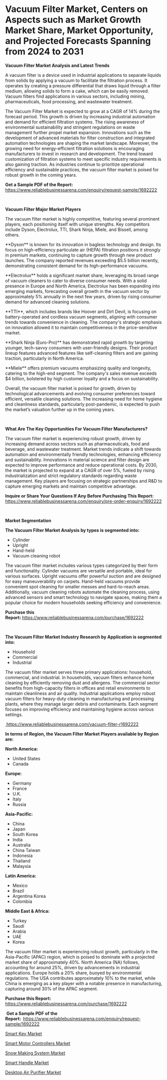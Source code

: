 <p><h1>Vacuum Filter Market, Centers on Aspects such as Market Growth Market Share, Market Opportunity, and Projected Forecasts Spanning from 2024 to 2031</h1></p><p><strong>Vacuum Filter Market Analysis and Latest Trends</strong></p>
<p><p>A vacuum filter is a device used in industrial applications to separate liquids from solids by applying a vacuum to facilitate the filtration process. It operates by creating a pressure differential that draws liquid through a filter medium, allowing solids to form a cake, which can be easily removed. Vacuum filters find applications in various sectors, including mining, pharmaceuticals, food processing, and wastewater treatment.</p><p>The Vacuum Filter Market is expected to grow at a CAGR of 14% during the forecast period. This growth is driven by increasing industrial automation and demand for efficient filtration systems. The rising awareness of environmental sustainability and stringent regulations on waste management further propel market expansion. Innovations such as the development of advanced materials for filter construction and integrated automation technologies are shaping the market landscape. Moreover, the growing need for energy-efficient filtration solutions is encouraging manufacturers to invest in research and development. The trend toward customization of filtration systems to meet specific industry requirements is also gaining traction. As industries continue to prioritize operational efficiency and sustainable practices, the vacuum filter market is poised for robust growth in the coming years.</p></p>
<p><strong>Get a Sample PDF of the Report:&nbsp;</strong> <a href="https://www.reliablebusinessarena.com/enquiry/request-sample/1692222?utm_campaign=1580&utm_medium=2&utm_source=Github&utm_content=ia&utm_term=19102024&utm_id=vacuum-filter">https://www.reliablebusinessarena.com/enquiry/request-sample/1692222</a></p>
<p>&nbsp;</p>
<p><strong>Vacuum Filter Major Market Players</strong></p>
<p><p>The vacuum filter market is highly competitive, featuring several prominent players, each positioning itself with unique strengths. Key competitors include Dyson, Electrolux, TTI, Shark Ninja, Miele, and Bissell, among others.</p><p>**Dyson** is known for its innovation in bagless technology and design. Its focus on high-efficiency particulate air (HEPA) filtration positions it strongly in premium markets, continuing to capture growth through new product launches. The company reported revenues exceeding $5.5 billion recently, demonstrating consistent demand for its high-performance vacuums.</p><p>**Electrolux** holds a significant market share, leveraging its broad range of vacuum cleaners to cater to diverse consumer needs. With a solid presence in Europe and North America, Electrolux has been expanding into emerging markets, forecasting overall growth in the vacuum sector by approximately 5% annually in the next few years, driven by rising consumer demand for advanced cleaning solutions.</p><p>**TTI**, which includes brands like Hoover and Dirt Devil, is focusing on battery-operated and cordless vacuum segments, aligning with consumer trends towards convenience in cleaning. The company's strategic emphasis on innovation allowed it to maintain competitiveness in the price-sensitive market.</p><p>**Shark Ninja (Euro-Pro)** has demonstrated rapid growth by targeting younger, tech-savvy consumers with user-friendly designs. Their product lineup features advanced features like self-cleaning filters and are gaining traction, particularly in North America.</p><p>**Miele** offers premium vacuums emphasizing quality and longevity, catering to the high-end segment. The company's sales revenue exceeds $4 billion, bolstered by high customer loyalty and a focus on sustainability.</p><p>Overall, the vacuum filter market is poised for growth, driven by technological advancements and evolving consumer preferences toward efficient, versatile cleaning solutions. The increasing need for home hygiene and cleanliness standards, particularly post-pandemic, is expected to push the market’s valuation further up in the coming years.</p></p>
<p>&nbsp;</p>
<p><strong>What Are The Key Opportunities For Vacuum Filter Manufacturers?</strong></p>
<p><p>The vacuum filter market is experiencing robust growth, driven by increasing demand across sectors such as pharmaceuticals, food and beverage, and wastewater treatment. Market trends indicate a shift towards automation and environmentally friendly technologies, enhancing efficiency and sustainability. Innovations in material science and filter design are expected to improve performance and reduce operational costs. By 2030, the market is projected to expand at a CAGR of over 5%, fueled by rising industrialization and strict regulatory standards regarding waste management. Key players are focusing on strategic partnerships and R&D to capture emerging markets and maintain competitive advantage.</p></p>
<p><strong>Inquire or Share Your Questions If Any Before Purchasing This Report:</strong> <a href="https://www.reliablebusinessarena.com/enquiry/pre-order-enquiry/1692222?utm_campaign=1580&utm_medium=2&utm_source=Github&utm_content=ia&utm_term=19102024&utm_id=vacuum-filter">https://www.reliablebusinessarena.com/enquiry/pre-order-enquiry/1692222</a></p>
<p>&nbsp;</p>
<p><strong>Market Segmentation</strong></p>
<p><strong>The Vacuum Filter Market Analysis by types is segmented into:</strong></p>
<p><ul><li>Cylinder</li><li>Upright</li><li>Hand-held</li><li>Vacuum cleaning robot</li></ul></p>
<p><p>The vacuum filter market includes various types categorized by their form and functionality. Cylinder vacuums are versatile and portable, ideal for various surfaces. Upright vacuums offer powerful suction and are designed for easy maneuverability on carpets. Hand-held vacuums provide convenient spot cleaning for smaller messes and hard-to-reach areas. Additionally, vacuum cleaning robots automate the cleaning process, using advanced sensors and smart technology to navigate spaces, making them a popular choice for modern households seeking efficiency and convenience.</p></p>
<p><strong>Purchase this Report:&nbsp;</strong><a href="https://www.reliablebusinessarena.com/purchase/1692222?utm_campaign=1580&utm_medium=2&utm_source=Github&utm_content=ia&utm_term=19102024&utm_id=vacuum-filter">https://www.reliablebusinessarena.com/purchase/1692222</a></p>
<p>&nbsp;</p>
<p><strong>The Vacuum Filter Market Industry Research by Application is segmented into:</strong></p>
<p><ul><li>Household</li><li>Commercial</li><li>Industrial</li></ul></p>
<p><p>The vacuum filter market serves three primary applications: household, commercial, and industrial. In households, vacuum filters enhance home cleaning by efficiently removing dust and allergens. The commercial sector benefits from high-capacity filters in offices and retail environments to maintain cleanliness and air quality. Industrial applications employ robust vacuum filters for heavy-duty cleaning in manufacturing and processing plants, where they manage larger debris and contaminants. Each segment focuses on improving efficiency and maintaining hygiene across various settings.</p></p>
<p><a href="https://www.reliablebusinessarena.com/vacuum-filter-r1692222?utm_campaign=1580&utm_medium=2&utm_source=Github&utm_content=ia&utm_term=19102024&utm_id=vacuum-filter">&nbsp;https://www.reliablebusinessarena.com/vacuum-filter-r1692222</a></p>
<p><strong>In terms of Region, the Vacuum Filter Market Players available by Region are:</strong></p>
<p>
    <p> <strong> North America: </strong>
        <ul>
            <li>United States</li>
            <li>Canada</li>
        </ul>
        </p> 
    <p> <strong> Europe: </strong>
        <ul>
            <li>Germany</li>
            <li>France</li>
            <li>U.K.</li>
            <li>Italy</li>
            <li>Russia</li>
        </ul>
        </p> 
    <p> <strong> Asia-Pacific: </strong>
        <ul>
            <li>China</li>
            <li>Japan</li>
            <li>South Korea</li>
            <li>India</li>
            <li>Australia</li>
            <li>China Taiwan</li>
            <li>Indonesia</li>
            <li>Thailand</li>
            <li>Malaysia</li>
        </ul>
        </p> 
    <p> <strong> Latin America: </strong>
        <ul>
            <li>Mexico</li>
            <li>Brazil</li>
            <li>Argentina Korea</li>
            <li>Colombia</li>
        </ul>
        </p> 
    <p> <strong> Middle East & Africa: </strong>
        <ul>
            <li>Turkey</li>
            <li>Saudi</li>
            <li>Arabia</li>
            <li>UAE</li>
            <li>Korea</li>
        </ul>
    </p>
    </p>
<p><p>The vacuum filter market is experiencing robust growth, particularly in the Asia-Pacific (APAC) region, which is poised to dominate with a projected market share of approximately 40%. North America (NA) follows, accounting for around 25%, driven by advancements in industrial applications. Europe holds a 20% share, buoyed by environmental regulations. The USA contributes approximately 10% to the market, while China is emerging as a key player with a notable presence in manufacturing, capturing around 30% of the APAC segment.</p></p>
<p><strong>Purchase this Report: </strong><a href="https://www.reliablebusinessarena.com/purchase/1692222?utm_campaign=1580&utm_medium=2&utm_source=Github&utm_content=ia&utm_term=19102024&utm_id=vacuum-filter">https://www.reliablebusinessarena.com/purchase/1692222</a></p>
<p>&nbsp;<strong>Get a Sample PDF of the Report:&nbsp;&nbsp;</strong><a href="https://www.reliablebusinessarena.com/enquiry/request-sample/1692222?utm_campaign=1580&utm_medium=2&utm_source=Github&utm_content=ia&utm_term=19102024&utm_id=vacuum-filter">https://www.reliablebusinessarena.com/enquiry/request-sample/1692222</a></p>
<p><strong></strong></p>
<p><p><a href="https://www.linkedin.com/pulse/exploring-smart-key-market-dynamics-global-trends-future-fzykc?utm_campaign=1580&utm_medium=2&utm_source=Github&utm_content=ia&utm_term=19102024&utm_id=vacuum-filter">Smart Key Market</a></p><p><a href="https://www.linkedin.com/pulse/market-dynamics-future-trends-global-smart-motor-controllers-w6nhc?utm_campaign=1580&utm_medium=2&utm_source=Github&utm_content=ia&utm_term=19102024&utm_id=vacuum-filter">Smart Motor Controllers Market</a></p><p><a href="https://www.linkedin.com/pulse/snow-making-system-market-evolution-key-trends-regional-icbnc?utm_campaign=1580&utm_medium=2&utm_source=Github&utm_content=ia&utm_term=19102024&utm_id=vacuum-filter">Snow Making System Market</a></p><p><a href="https://www.linkedin.com/pulse/smart-handle-market-analysis-product-segmentation-regional-ipjac?utm_campaign=1580&utm_medium=2&utm_source=Github&utm_content=ia&utm_term=19102024&utm_id=vacuum-filter">Smart Handle Market</a></p><p><a href="https://github.com/JakirUddin651/Market-Research-Report-List-1/blob/main/desktop-air-purifier-market.md?utm_campaign=1580&utm_medium=2&utm_source=Github&utm_content=ia&utm_term=19102024&utm_id=vacuum-filter">Desktop Air Purifier Market</a></p></p>